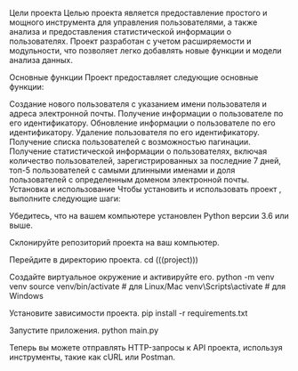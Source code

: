 Цели проекта
Целью проекта является предоставление простого и мощного инструмента для управления пользователями, а также анализа и предоставления статистической информации о пользователях. Проект разработан с учетом расширяемости и модульности, что позволяет легко добавлять новые функции и модели анализа данных.

Основные функции
Проект предоставляет следующие основные функции:

Создание нового пользователя с указанием имени пользователя и адреса электронной почты.
Получение информации о пользователе по его идентификатору.
Обновление информации о пользователе по его идентификатору.
Удаление пользователя по его идентификатору.
Получение списка пользователей с возможностью пагинации.
Получение статистической информации о пользователях, включая количество пользователей, зарегистрированных за последние 7 дней, топ-5 пользователей с самыми длинными именами и доля пользователей с определенным доменом электронной почты.
Установка и использование
Чтобы установить и использовать проект , выполните следующие шаги:

Убедитесь, что на вашем компьютере установлен Python версии 3.6 или выше.

Склонируйте репозиторий проекта на ваш компьютер.

Перейдите в директорию проекта.
cd (((project)))

Создайте виртуальное окружение и активируйте его.
python -m venv venv
source venv/bin/activate   # для Linux/Mac
venv\Scripts\activate      # для Windows

Установите зависимости проекта.
pip install -r requirements.txt

Запустите приложения.
python main.py

Теперь вы можете отправлять HTTP-запросы к API проекта, используя инструменты, такие как cURL или Postman.